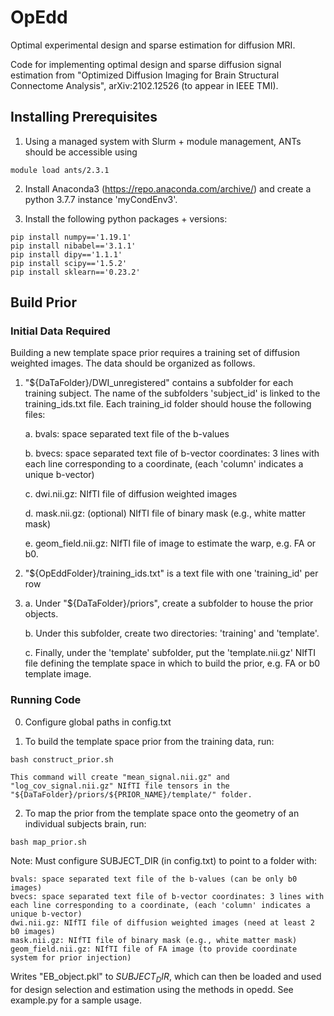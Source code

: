 # OpEdd
Optimal experimental design and sparse estimation for diffusion MRI.

Code for implementing optimal design and sparse diffusion signal estimation from "Optimized Diffusion Imaging for Brain Structural Connectome Analysis", arXiv:2102.12526 (to appear in IEEE TMI).

## Installing Prerequisites

1. Using a managed system with Slurm + module management, ANTs should be accessible using

```
module load ants/2.3.1
```

2. Install Anaconda3 (https://repo.anaconda.com/archive/) and create a python 3.7.7 instance 'myCondEnv3'. 

3. Install the following python packages + versions: 

```
pip install numpy=='1.19.1'
pip install nibabel=='3.1.1'
pip install dipy=='1.1.1'
pip install scipy=='1.5.2'
pip install sklearn=='0.23.2'
```

## Build Prior

### Initial Data Required 

Building a new template space prior requires a training set of diffusion weighted images. The data should be organized as follows.

1. "${DaTaFolder}/DWI_unregistered" contains a subfolder for each training subject. The name of the subfolders 'subject_id' is linked to the training_ids.txt file. Each training_id folder should house the following files:

	a. bvals: space separated text file of the b-values 

	b. bvecs: space separated text file of b-vector coordinates: 3 lines with each line corresponding to a coordinate, (each 'column' indicates a unique b-vector)

	c. dwi.nii.gz: NIfTI file of diffusion weighted images
	
	d. mask.nii.gz: (optional) NIfTI file of binary mask (e.g., white matter mask)
	
	e. geom_field.nii.gz: NIfTI file of image to estimate the warp, e.g. FA or b0.  

2. "${OpEddFolder}/training_ids.txt" is a text file with one 'training_id' per row

3. 
	a. Under "${DaTaFolder}/priors", create a subfolder to house the prior objects.

	b. Under this subfolder, create two directories: 'training' and 'template'.

	c. Finally, under the 'template' subfolder, put the 'template.nii.gz' NIfTI file defining the template space in which to build the prior, e.g. FA or b0 template image. 

### Running Code

0. Configure global paths in config.txt

1. To build the template space prior from the training data, run:

```
bash construct_prior.sh
```

	This command will create "mean_signal.nii.gz" and "log_cov_signal.nii.gz" NIfTI file tensors in the "${DaTaFolder}/priors/${PRIOR_NAME}/template/" folder. 

2. To map the prior from the template space onto the geometry of an individual subjects brain, run: 

```
bash map_prior.sh
```
Note: Must configure SUBJECT_DIR (in config.txt) to point to a folder with:

	bvals: space separated text file of the b-values (can be only b0 images)
	bvecs: space separated text file of b-vector coordinates: 3 lines with each line corresponding to a coordinate, (each 'column' indicates a unique b-vector)
	dwi.nii.gz: NIfTI file of diffusion weighted images (need at least 2 b0 images)
	mask.nii.gz: NIfTI file of binary mask (e.g., white matter mask)
	geom_field.nii.gz: NIfTI file of FA image (to provide coordinate system for prior injection)

Writes "EB_object.pkl" to ${SUBJECT_DIR}$, which can then be loaded and used for design selection and estimation using the methods in opedd. See example.py for a sample usage.